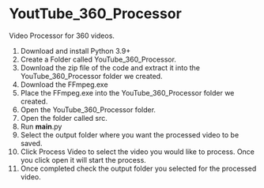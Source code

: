 # YoutTube_360_Processor
Video Processor for 360 videos.

1. Download and install Python 3.9+
2. Create a Folder called YouTube_360_Processor.
3. Download the zip file of the code and extract it into the YouTube_360_Processor folder we created.
4. Download the FFmpeg.exe
5. Place the FFmpeg.exe into the YouTube_360_Processor folder we created.
6. Open the YouTube_360_Processor folder.
7. Open the folder called src.
8. Run __main__.py
9. Select the output folder where you want the processed video to be saved.
10. Click Process Video to select the video you would like to process. Once you click open it will start the process.
11. Once completed check the output folder you selected for the processed video.
